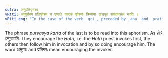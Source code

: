 ```yaml
---
sutra: अनुप्रतिगृणश्च
vRtti: अनुपूर्वस्य प्रतिपूर्वस्य च शृणातेः कारकं पूर्वस्याः क्रियायाः कृत्तृभूतं संप्रदानसंज्ञं भवति ॥
vRtti_eng: "In the case of the verb _gri_, preceded by _anu_ and _prati_, and meaning 'to encourage by repeating', the person who was the agent of the prior action, which is repeated, is called _Sampradana_."
---
```

The phrase _purvasya_ _karta_ of the last is to be read into this aphorism. As होत्रे ऽनुगृणाति. They encourage the _Hotri_, i.e. the _Hotri_ priest invokes first, the others then follow him in invocation and by so doing encourage him. The word अनुगरः and प्रतिगरः mean encouraging the invoker.
